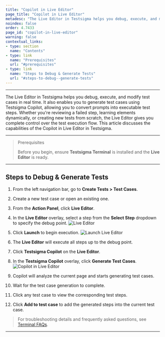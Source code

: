 ```yaml
---
title: "Copilot in Live Editor"
page_title: "Copilot in Live Editor"
metadesc: "The Live Editor in Testsigma helps you debug, execute, and modify test cases in real time. It also enables you to generate test cases using Testsigma Copilot"
noindex: false
order: 4.7433
page_id: "copilot-in-live-editor"
warning: false
contextual_links:
- type: section
  name: "Contents"
- type: link
  name: "Prerequisites"
  url: "#prerequisites"
- type: link
  name: "Steps to Debug & Generate Tests"
  url: "#steps-to-debug--generate-tests"
---
```


---

The Live Editor in Testsigma helps you debug, execute, and modify test cases in real time. It also enables you to generate test cases using Testsigma Copilot, allowing you to convert prompts into executable test steps. Whether you're reviewing a failed step, learning elements dynamically, or creating new tests from scratch, the Live Editor gives you complete control over the test execution flow. This article discusses the capabilities of the Copilot in Live Editor in Testsigma.

---

> <p id="prerequisites">Prerequisites</p>
>
> Before you begin, ensure **Testsigma Terminal** is installed and the **Live Editor** is ready.

---

## **Steps to Debug & Generate Tests**

1. From the left navigation bar, go to **Create Tests > Test Cases**.

2. Create a new test case or open an existing one.

3. From the **Action Panel**, click **Live Editor**.

4. In the **Live Editor** overlay, select a step from the **Select Step** dropdown to specify the debug point.
   ![Live Editor](https://s3.amazonaws.com/static-docs.testsigma.com/new_images/projects/Atto_Testsigma/Live_Editor_Action_Bar.png)

5. Click **Launch** to begin execution.
   ![Launch Live Editor](https://s3.amazonaws.com/static-docs.testsigma.com/new_images/projects/Atto_Testsigma/Launch_Live_Editor_Web.png)

6. The **Live Editor** will execute all steps up to the debug point.

7. Click **Testsigma Copilot** on the **Live Editor**.

8. In the **Testsigma Copilot** overlay, click **Generate Test Cases**.
   ![Copilot in Live Editor](https://s3.amazonaws.com/static-docs.testsigma.com/new_images/projects/Atto_Testsigma/Copilot_in_Live_Editor.png)

9.  Copilot will analyze the current page and starts generating test cases.

10. Wait for the test case generation to complete.

11. Click any test case to view the corresponding test steps.

12. Click **Add to test case** to add the generated steps into the current test case.


> For troubleshooting details and frequently asked questions, see [Terminal FAQs](https://testsigma.com/docs/live-editor/faqs-on-testsigma-terminal/).

---